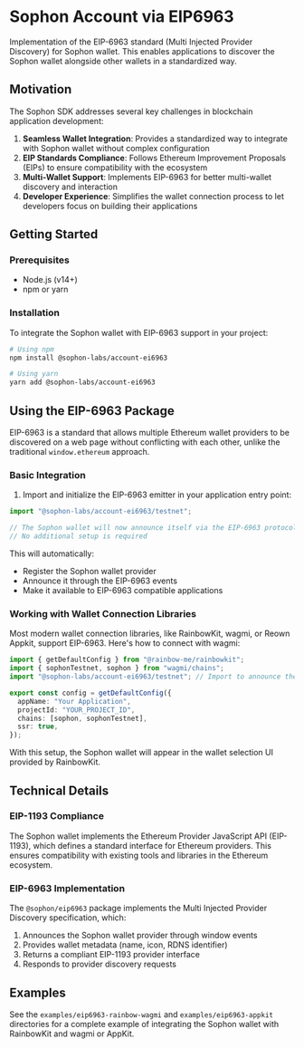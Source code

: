 # Sophon Account via EIP6963

Implementation of the EIP-6963 standard (Multi Injected Provider Discovery) for Sophon wallet. This enables applications to discover the Sophon wallet alongside other wallets in a standardized way.

## Motivation

The Sophon SDK addresses several key challenges in blockchain application development:

1. **Seamless Wallet Integration**: Provides a standardized way to integrate with Sophon wallet without complex configuration
2. **EIP Standards Compliance**: Follows Ethereum Improvement Proposals (EIPs) to ensure compatibility with the ecosystem
3. **Multi-Wallet Support**: Implements EIP-6963 for better multi-wallet discovery and interaction
4. **Developer Experience**: Simplifies the wallet connection process to let developers focus on building their applications

## Getting Started

### Prerequisites

- Node.js (v14+)
- npm or yarn

### Installation

To integrate the Sophon wallet with EIP-6963 support in your project:

```sh
# Using npm
npm install @sophon-labs/account-ei6963

# Using yarn
yarn add @sophon-labs/account-ei6963
```

## Using the EIP-6963 Package

EIP-6963 is a standard that allows multiple Ethereum wallet providers to be discovered on a web page without conflicting with each other, unlike the traditional `window.ethereum` approach.

### Basic Integration

1. Import and initialize the EIP-6963 emitter in your application entry point:

```ts
import "@sophon-labs/account-ei6963/testnet";

// The Sophon wallet will now announce itself via the EIP-6963 protocol
// No additional setup is required
```

This will automatically:

- Register the Sophon wallet provider
- Announce it through the EIP-6963 events
- Make it available to EIP-6963 compatible applications

### Working with Wallet Connection Libraries

Most modern wallet connection libraries, like RainbowKit, wagmi, or Reown Appkit, support EIP-6963. Here's how to connect with wagmi:

```ts
import { getDefaultConfig } from "@rainbow-me/rainbowkit";
import { sophonTestnet, sophon } from "wagmi/chains";
import "@sophon-labs/account-ei6963/testnet"; // Import to announce the Sophon provider

export const config = getDefaultConfig({
  appName: "Your Application",
  projectId: "YOUR_PROJECT_ID",
  chains: [sophon, sophonTestnet],
  ssr: true,
});
```

With this setup, the Sophon wallet will appear in the wallet selection UI provided by RainbowKit.

## Technical Details

### EIP-1193 Compliance

The Sophon wallet implements the Ethereum Provider JavaScript API (EIP-1193), which defines a standard interface for Ethereum providers. This ensures compatibility with existing tools and libraries in the Ethereum ecosystem.

### EIP-6963 Implementation

The `@sophon/eip6963` package implements the Multi Injected Provider Discovery specification, which:

1. Announces the Sophon wallet provider through window events
2. Provides wallet metadata (name, icon, RDNS identifier)
3. Returns a compliant EIP-1193 provider interface
4. Responds to provider discovery requests

## Examples

See the `examples/eip6963-rainbow-wagmi` and `examples/eip6963-appkit` directories for a complete example of integrating the Sophon wallet with RainbowKit and wagmi or AppKit.

